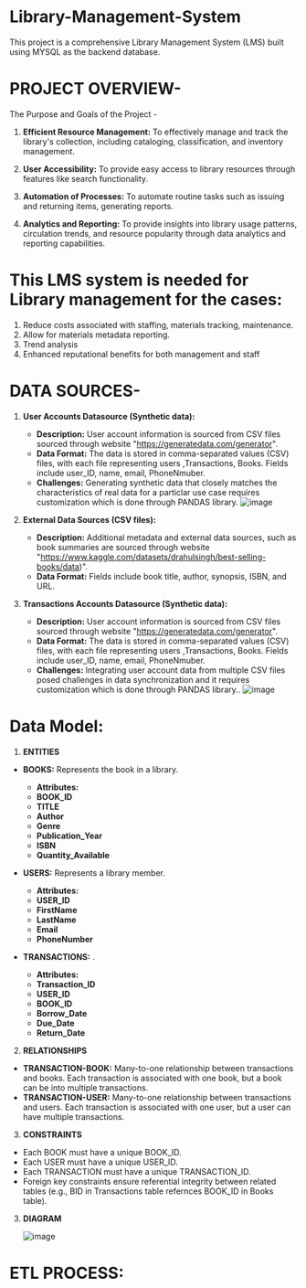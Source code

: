 # Library-Management-System
This project is a comprehensive Library Management System (LMS) built using MYSQL as the backend database.

# PROJECT OVERVIEW-
 
 The Purpose and Goals of the Project -
1. **Efficient Resource Management:** To effectively manage and track the library's collection, including cataloging, classification, and inventory management.

2. **User Accessibility:** To provide easy access to library resources through features like search functionality.

3. **Automation of Processes:** To automate routine tasks such as issuing and returning items, generating reports.

4. **Analytics and Reporting:** To provide insights into library usage patterns, circulation trends, and resource popularity through data analytics and reporting capabilities.

# This LMS system is needed for Library management for the cases:
 1. Reduce costs associated with staffing, materials tracking, maintenance.
 2. Allow for materials metadata reporting.
 3. Trend analysis
 4. Enhanced reputational benefits for both management and staff

# DATA SOURCES-

1. **User Accounts Datasource (Synthetic data):**
   - **Description:** User account information is sourced from CSV files sourced through website "https://generatedata.com/generator".
   - **Data Format:** The data is stored in comma-separated values (CSV) files, with each file representing users ,Transactions, Books. Fields include user_ID, name, email, PhoneNmuber.
   - **Challenges:** Generating synthetic data that closely matches the characteristics of real data for a particlar use case
    requires customization which is done through PANDAS library.
![image](https://github.com/AmanBadholia/Library-Management-System/assets/159482577/3ad393c6-c476-445d-8302-dafcb24aba28)

2. **External Data Sources (CSV files):**
   - **Description:** Additional metadata and external data sources, such as book summaries are sourced through website "https://www.kaggle.com/datasets/drahulsingh/best-selling-books/data)".
   - **Data Format:** Fields include book title, author, synopsis, ISBN, and URL.
  
3. **Transactions Accounts Datasource (Synthetic data):**
   - **Description:** User account information is sourced from CSV files sourced through website "https://generatedata.com/generator".
   - **Data Format:** The data is stored in comma-separated values (CSV) files, with each file representing users ,Transactions, Books. Fields include user_ID, name, email, PhoneNmuber.
   - **Challenges:** Integrating user account data from multiple CSV files posed challenges in data synchronization and it requires customization which is done through PANDAS library..
![image](https://github.com/AmanBadholia/Library-Management-System/assets/159482577/a07db20b-c4f9-413b-8a48-a082c287c4eb)

# Data Model:
1. **ENTITIES**
- **BOOKS:** Represents the book in a library.
   - **Attributes:** 
   - **BOOK_ID** 
   - **TITLE**
   - **Author**
   - **Genre**
   - **Publication_Year**
   - **ISBN**
   - **Quantity_Available**

- **USERS:** Represents a library member.
   - **Attributes:** 
   - **USER_ID** 
   - **FirstName**
   - **LastName**
   - **Email**
   - **PhoneNumber**

- **TRANSACTIONS:** .
   - **Attributes:** 
   - **Transaction_ID** 
   - **USER_ID**
   - **BOOK_ID**
   - **Borrow_Date**
   - **Due_Date**
   - **Return_Date**

2. **RELATIONSHIPS**
- **TRANSACTION-BOOK:** Many-to-one relationship between transactions and books. Each transaction is associated with one book, but a book can be into multiple transactions.
- **TRANSACTION-USER:** Many-to-one relationship between transactions and users. Each transaction is associated with one user, but a user can have multiple transactions.

3. **CONSTRAINTS**
-  Each BOOK must have a unique BOOK_ID.
-  Each USER must have a unique USER_ID.
-  Each TRANSACTION must have a unique TRANSACTION_ID.
-  Foreign key constraints ensure referential integrity between related tables (e.g., BID in Transactions table refernces BOOK_ID in Books table).

3. **DIAGRAM**

   ![image](https://github.com/AmanBadholia/Library-Management-System/assets/159482577/8b018a6f-545f-454f-8f43-311212f3b4d4)

# ETL PROCESS:
